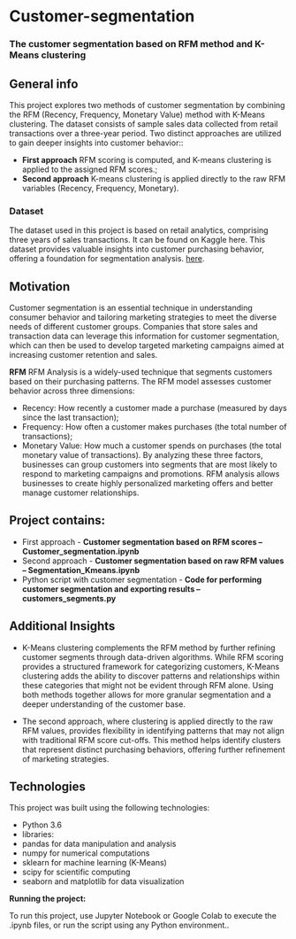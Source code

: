 # Customer-segmentation

### The customer segmentation based on RFM method and K-Means clustering

## General info
This project explores two methods of customer segmentation by combining the RFM (Recency, Frequency, Monetary Value) method with K-Means clustering. The dataset consists of sample sales data collected from retail transactions over a three-year period. Two distinct approaches are utilized to gain deeper insights into customer behavior::
- **First approach** RFM scoring is computed, and K-means clustering is applied to the assigned RFM scores.;
- **Second approach** K-means clustering is applied directly to the raw RFM variables (Recency, Frequency, Monetary).

### Dataset
The dataset used in this project is based on retail analytics, comprising three years of sales transactions. It can be found on Kaggle here. This dataset provides valuable insights into customer purchasing behavior, offering a foundation for segmentation analysis. [here](https://www.kaggle.com/kyanyoga/sample-sales-data).

## Motivation
Customer segmentation is an essential technique in understanding consumer behavior and tailoring marketing strategies to meet the diverse needs of different customer groups. Companies that store sales and transaction data can leverage this information for customer segmentation, which can then be used to develop targeted marketing campaigns aimed at increasing customer retention and sales. 

**RFM** RFM Analysis is a widely-used technique that segments customers based on their purchasing patterns. The RFM model assesses customer behavior across three dimensions:
- Recency: How recently a customer made a purchase (measured by days since the last transaction);
- Frequency: How often a customer makes purchases (the total number of transactions);
- Monetary Value: How much a customer spends on purchases (the total monetary value of transactions).
By analyzing these three factors, businesses can group customers into segments that are most likely to respond to marketing campaigns and promotions. RFM analysis allows businesses to create highly personalized marketing offers and better manage customer relationships.

## Project contains:
- First approach - **Customer segmentation based on RFM scores – Customer_segmentation.ipynb**
- Second approach - **Customer segmentation based on raw RFM values – Segmentation_Kmeans.ipynb**
- Python script with customer segmentation - **Code for performing customer segmentation and exporting results – customers_segments.py**

## Additional Insights
- K-Means clustering complements the RFM method by further refining customer segments through data-driven algorithms. While RFM scoring provides a structured framework for categorizing customers, K-Means clustering adds the ability to discover patterns and relationships within these categories that might not be evident through RFM alone. Using both methods together allows for more granular segmentation and a deeper understanding of the customer base.

- The second approach, where clustering is applied directly to the raw RFM values, provides flexibility in identifying patterns that may not align with traditional RFM score cut-offs. This method helps identify clusters that represent distinct purchasing behaviors, offering further refinement of marketing strategies.

## Technologies

This project was built using the following technologies:

- Python 3.6
- libraries:
- pandas for data manipulation and analysis
- numpy for numerical computations
- sklearn for machine learning (K-Means)
- scipy for scientific computing
- seaborn and matplotlib for data visualization

**Running the project:**

To run this project, use Jupyter Notebook or Google Colab to execute the .ipynb files, or run the script using any Python environment..
